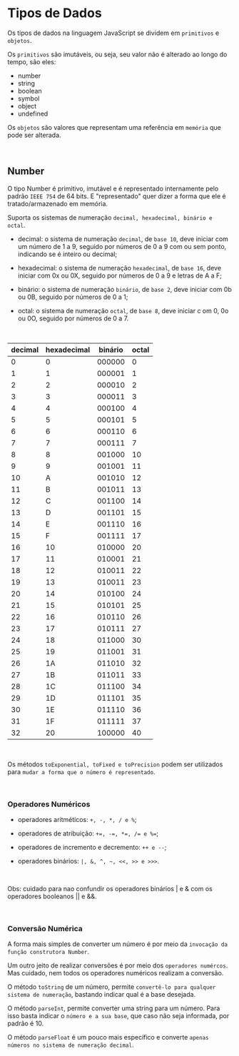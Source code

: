 # Tipos de Dados

Os tipos de dados na linguagem JavaScript se dividem em `primitivos` e `objetos`.

Os `primitivos` são imutáveis, ou seja, seu valor não é alterado ao longo do tempo, são eles:

- number
- string
- boolean
- symbol
- object
- undefined

Os `objetos` são valores que representam uma referência em `memória` que pode ser alterada.

<br>

## Number

O tipo Number é primitivo, imutável e é representado internamente pelo padrão `IEEE 754` de 64 bits. E "representado" quer dizer a forma que ele é tratado/armazenado em memória.

Suporta os sistemas de numeração `decimal, hexadecimal, binário e octal`.

- decimal: o sistema de numeração `decimal`, de `base 10`, deve iniciar com um número de 1 a 9, seguido por números de 0 a 9 com ou sem ponto, indicando se é inteiro ou decimal;

- hexadecimal: o sistema de numeração `hexadecimal`, de `base 16`, deve iniciar com 0x ou 0X, seguido por números de 0 a 9 e letras de A a F;

- binário: o sistema de numeração `binário`, de `base 2`, deve iniciar com 0b ou 0B, seguido por números de 0 a 1;

- octal: o sistema de numeração `octal`, de `base 8`, deve iniciar c om 0, 0o ou 0O, seguido por números de 0 a 7.

<br>

| decimal | hexadecimal | binário | octal |
| ------- | ----------- | ------- | ----- |
| 0       | 0           | 000000  | 0     |
| 1       | 1           | 000001  | 1     |
| 2       | 2           | 000010  | 2     |
| 3       | 3           | 000011  | 3     |
| 4       | 4           | 000100  | 4     |
| 5       | 5           | 000101  | 5     |
| 6       | 6           | 000110  | 6     |
| 7       | 7           | 000111  | 7     |
| 8       | 8           | 001000  | 10    |
| 9       | 9           | 001001  | 11    |
| 10      | A           | 001010  | 12    |
| 11      | B           | 001011  | 13    |
| 12      | C           | 001100  | 14    |
| 13      | D           | 001101  | 15    |
| 14      | E           | 001110  | 16    |
| 15      | F           | 001111  | 17    |
| 16      | 10          | 010000  | 20    |
| 17      | 11          | 010001  | 21    |
| 18      | 12          | 010011  | 22    |
| 19      | 13          | 010011  | 23    |
| 20      | 14          | 010100  | 24    |
| 21      | 15          | 010101  | 25    |
| 22      | 16          | 010110  | 26    |
| 23      | 17          | 010111  | 27    |
| 24      | 18          | 011000  | 30    |
| 25      | 19          | 011001  | 31    |
| 26      | 1A          | 011010  | 32    |
| 27      | 1B          | 011011  | 33    |
| 28      | 1C          | 011100  | 34    |
| 29      | 1D          | 011101  | 35    |
| 30      | 1E          | 011110  | 36    |
| 31      | 1F          | 011111  | 37    |
| 32      | 20          | 100000  | 40    |

<br>

Os métodos `toExponential, toFixed e toPrecision` podem ser utilizados para `mudar a forma que o número é representado`.

<br>

### Operadores Numéricos

- operadores aritméticos: `+, -, *, / e %`;

- operadores de atribuição: `+=, -=, *=, /= e %=`;

- operadores de incremento e decremento: `++ e --`;

- operadores binários: `|, &, ^, ~, <<, >> e >>>`.

<br>

Obs: cuidado para nao confundir os operadores binários | e & com os operadores booleanos || e &&.

<br>

### Conversão Numérica

A forma mais simples de converter um número é por meio da `invocação da função construtora Number`.

Um outro jeito de realizar conversões é por meio dos `operadores numércos`. Mas cuidado, nem todos os operadores numéricos realizam a conversão.

O método `toString` de um número, permite `convertê-lo para qualquer sistema de numeração`, bastando indicar qual é a base desejada.

O método `parseInt`, permite converter uma string para um número. Para isso basta indicar o `número e a sua base`, que caso não seja informada, por padrão é 10.

O método `parseFloat` é um pouco mais específico e converte `apenas números no sistema de numeração decimal`.
